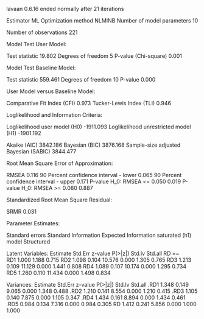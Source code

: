 lavaan 0.6.16 ended normally after 21 iterations

  Estimator                                         ML
  Optimization method                           NLMINB
  Number of model parameters                        10

  Number of observations                           221

Model Test User Model:
                                                      
  Test statistic                                19.802
  Degrees of freedom                                 5
  P-value (Chi-square)                           0.001

Model Test Baseline Model:

  Test statistic                               559.461
  Degrees of freedom                                10
  P-value                                        0.000

User Model versus Baseline Model:

  Comparative Fit Index (CFI)                    0.973
  Tucker-Lewis Index (TLI)                       0.946

Loglikelihood and Information Criteria:

  Loglikelihood user model (H0)              -1911.093
  Loglikelihood unrestricted model (H1)      -1901.192
                                                      
  Akaike (AIC)                                3842.186
  Bayesian (BIC)                              3876.168
  Sample-size adjusted Bayesian (SABIC)       3844.477

Root Mean Square Error of Approximation:

  RMSEA                                          0.116
  90 Percent confidence interval - lower         0.065
  90 Percent confidence interval - upper         0.171
  P-value H_0: RMSEA <= 0.050                    0.019
  P-value H_0: RMSEA >= 0.080                    0.887

Standardized Root Mean Square Residual:

  SRMR                                           0.031

Parameter Estimates:

  Standard errors                             Standard
  Information                                 Expected
  Information saturated (h1) model          Structured

Latent Variables:
                   Estimate  Std.Err  z-value  P(>|z|)   Std.lv  Std.all
  RD =~                                                                 
    RD1               1.000                               1.188    0.715
    RD2               1.098    0.104   10.576    0.000    1.305    0.765
    RD3               1.213    0.109   11.129    0.000    1.441    0.808
    RD4               1.089    0.107   10.174    0.000    1.295    0.734
    RD5               1.260    0.110   11.434    0.000    1.498    0.834

Variances:
                   Estimate  Std.Err  z-value  P(>|z|)   Std.lv  Std.all
   .RD1               1.348    0.149    9.065    0.000    1.348    0.488
   .RD2               1.210    0.141    8.554    0.000    1.210    0.415
   .RD3               1.105    0.140    7.875    0.000    1.105    0.347
   .RD4               1.434    0.161    8.894    0.000    1.434    0.461
   .RD5               0.984    0.134    7.316    0.000    0.984    0.305
    RD                1.412    0.241    5.856    0.000    1.000    1.000

